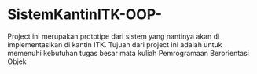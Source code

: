 # SistemKantinITK-OOP-
Project ini merupakan prototipe dari sistem yang nantinya akan di implementasikan di kantin ITK. Tujuan dari project ini adalah untuk memenuhi kebutuhan tugas besar mata kuliah Pemrogramaan Berorientasi Objek
